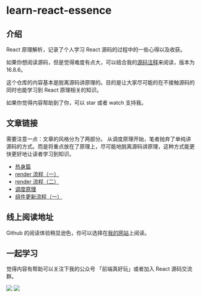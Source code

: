 # learn-react-essence

## 介绍

React 原理解析，记录了个人学习 React 源码的过程中的一些心得以及收获。

如果你想阅读源码，但是觉得难度有点大，可以结合我的[源码注释](https://github.com/KieSun/react-interpretation)来阅读，版本为 16.8.6。

这个仓库的内容基本是脱离源码讲原理的。目的是让大家尽可能的在不接触源码的同时也能学习到 React 原理相关的知识。

如果你觉得内容帮助到了你，可以 star 或者 watch 支持我。

## 文章链接

需要注意一点：文章的风格分为了两部分。 从调度原理开始，笔者抛弃了单纯讲源码的方式。而是将重点放在了原理上，尽可能地脱离源码讲原理，这种方式能更快更好地让读者学习到知识。

- [热身篇](https://github.com/KieSun/learn-react-essence/blob/master/%E7%83%AD%E8%BA%AB%E7%AF%87.md)
- [render 流程（一）](https://github.com/KieSun/learn-react-essence/blob/master/render%20%E6%B5%81%E7%A8%8B%EF%BC%88%E4%B8%80%EF%BC%89)
- [render 流程（二）](https://github.com/KieSun/learn-react-essence/blob/master/render%20%E6%B5%81%E7%A8%8B%EF%BC%88%E4%BA%8C%EF%BC%89)
- [调度原理](https://github.com/KieSun/learn-react-essence/blob/master/%E8%B0%83%E5%BA%A6%E5%8E%9F%E7%90%86.md)
- [组件更新流程（一）](https://github.com/KieSun/learn-react-essence/blob/master/%E7%BB%84%E4%BB%B6%E6%9B%B4%E6%96%B0%E6%B5%81%E7%A8%8B%EF%BC%88%E4%B8%80%EF%BC%89.md)

## 线上阅读地址

Github 的阅读体验稍显逊色，你可以选择在[我的网站](https://yuchengkai.cn/react/)上阅读。

## 一起学习

觉得内容有帮助可以关注下我的公众号 「前端真好玩」或者加入 React 源码交流群。

![](https://yck-1254263422.cos.ap-shanghai.myqcloud.com/blog/2019-06-01-034138.jpg)
![](https://yck-1254263422.cos.ap-shanghai.myqcloud.com/blog/2019-06-01-034140.png)
